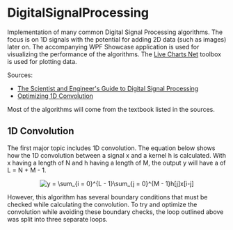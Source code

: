 # DigitalSignalProcessing
Implementation of many common Digital Signal Processing algorithms. The focus is on 1D signals with the potential for adding 2D data (such as images) later on. The accompanying WPF Showcase application is used for visualizing the performance of the algorithms. The [Live Charts Net](https://lvcharts.net/) toolbox is used for plotting data.

Sources:
- [The Scientist and Engineer's Guide to Digital Signal Processing](https://www.analog.com/en/education/education-library/scientist_engineers_guide.html#Foundations)
- [Optimizing 1D Convolution](https://stackoverflow.com/questions/7237907/1d-fast-convolution-without-fft)

Most of the algorithms will come from the textbook listed in the sources.

## 1D Convolution
The first major topic includes 1D convolution. The equation below shows how the 1D convolution between a signal x and a kernel h is calculated. With x having a length of N and h having a length of M, the output y will have a of L = N + M - 1.

<p align="center">
    <img src="https://latex.codecogs.com/svg.latex?y&space;=&space;\sum_{i&space;=&space;0}^{L&space;-&space;1}\sum_{j&space;=&space;0}^{M&space;-&space;1}h[j]x[i-j]" title="y = \sum_{i = 0}^{L - 1}\sum_{j = 0}^{M - 1}h[j]x[i-j]" />
</p>

However, this algorithm has several boundary conditions that must be checked while calculating the convolution. To try and optimize the convolution while avoiding these boundary checks, the loop outlined above was split into three separate loops.
